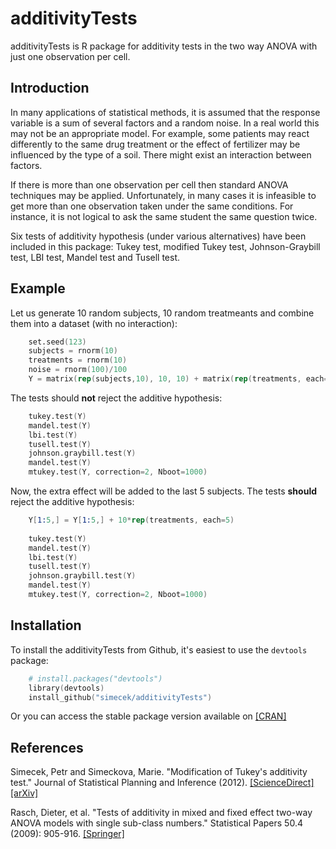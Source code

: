 # additivityTests

additivityTests is R package for additivity tests in the two way ANOVA with just one observation per cell.

## Introduction

In many applications of statistical methods, it is assumed that the response
variable is a sum of several factors and a random noise. In a real world this may
not be an appropriate model. For example, some patients may react differently
to the same drug treatment or the effect of fertilizer may be influenced
by the type of a soil. There might exist an interaction between factors. 

If there is more than one observation per cell then standard ANOVA techniques
may be applied. Unfortunately, in many cases it is infeasible to get
more than one observation taken under the same conditions. For instance, it
is not logical to ask the same student the same question twice.

Six tests of additivity hypothesis (under various alternatives) have been included in this package: 
Tukey test, modified Tukey test, Johnson-Graybill test, LBI test, Mandel test and Tusell test.

## Example

Let us generate 10 random subjects, 10 random treatmeants and combine them into a dataset (with no interaction):

```S
    set.seed(123)
    subjects = rnorm(10)
    treatments = rnorm(10)
    noise = rnorm(100)/100
    Y = matrix(rep(subjects,10), 10, 10) + matrix(rep(treatments, each=10), 10, 10) + noise
```

The tests should **not** reject the additive hypothesis: 

```S
    tukey.test(Y)
    mandel.test(Y)
    lbi.test(Y)
    tusell.test(Y)
    johnson.graybill.test(Y)
    mandel.test(Y)
    mtukey.test(Y, correction=2, Nboot=1000)
```

Now, the extra effect will be added to the last 5 subjects. The tests **should** reject the additive hypothesis:   

```S
    Y[1:5,] = Y[1:5,] + 10*rep(treatments, each=5)
    
    tukey.test(Y)
    mandel.test(Y)
    lbi.test(Y)
    tusell.test(Y)
    johnson.graybill.test(Y)
    mandel.test(Y)
    mtukey.test(Y, correction=2, Nboot=1000)
```

## Installation

To install the additivityTests from Github, it's easiest to use the `devtools` package:

```S
    # install.packages("devtools")
    library(devtools)
    install_github("simecek/additivityTests")
```    

Or you can access the stable package version available on [[CRAN]](https://cran.r-project.org/package=additivityTests)

## References

Simecek, Petr and Simeckova, Marie. "Modification of Tukey's additivity test." Journal of Statistical Planning and Inference (2012). [[ScienceDirect]](https://www.sciencedirect.com/science/article/pii/S037837581200239X) [[arXiv]](http://arxiv.org/abs/1207.2883)

Rasch, Dieter, et al. "Tests of additivity in mixed and fixed effect two-way ANOVA models with single sub-class numbers." Statistical Papers 50.4 (2009): 905-916. [[Springer]](https://rd.springer.com/article/10.1007/s00362-009-0254-4#page-1)
